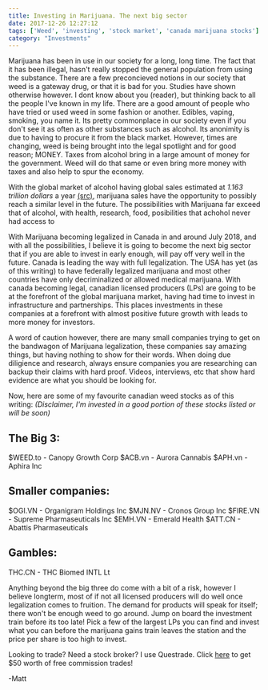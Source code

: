 ```yaml
---
title: Investing in Marijuana. The next big sector
date: 2017-12-26 12:27:12
tags: ['Weed', 'investing', 'stock market', 'canada marijuana stocks']
category: "Investments"
---
```


Marijuana has been in use in our society for a long, long time. The fact that it has been illegal, hasn't really stopped the general population from using the substance. There are a few preconcieved notions in our society that weed is a gateway drug, or that it is bad for you. Studies have shown otherwise however. I dont know about you (reader), but thinking back to all the people I've known in my life. There are a good amount of people who have tried or used weed in some fashion or another. Edibles, vaping, smoking, you name it. Its pretty commonplace in our society even if you don't see it as often as other substances such as alcohol. Its anonimity is due to having to procure it from the black market. However, times are changing, weed is being brought into the legal spotlight and for good reason; MONEY. Taxes from alcohol bring in a large amount of money for the government. Weed will do that same or even bring more money with taxes and also help to spur the economy.

With the global market of alcohol having global sales estimated at <em>1.163 trillion dollars</em> a year <a href="https://www.thestreet.com/story/12844252/1/six-alcohol-industry-stocks-to-consider-for-your-stock-portfolio.html">(src)</a>, marijuana sales have the opportunity to possibly reach a similar level in the future. The possibilities with Marijuana far exceed that of alcohol, with health, research, food, posibilities that achohol never had access to

With Marijuana becoming legalized in Canada in and around July 2018, and with all the possibilities, I believe it is going to become the next big sector that if you are able to invest in early enough, will pay off very well in the future. Canada is leading the way with full legalization. The USA has yet (as of this writing) to have federally legalized marijuana and most other countries have only decriminalized or allowed medical marijuana. With canada becoming legal, canadian licensed producers (LPs) are going to be at the forefront of the global marijuana market, having had time to invest in infrastructure and partnerships. This places investments in these companies at a forefront with almost positive future growth with leads to more money for investors.

A word of caution however, there are many small companies trying to get on the bandwagon of Marijuana legalization, these companies say amazing things, but having nothing to show for their words. When doing due diligience and research, always ensure companies you are researching can backup their claims with hard proof. Videos, interviews, etc that show hard evidence are what you should be looking for.

Now, here are some of my favourite canadian weed stocks as of this writing:
<em>(Disclaimer, I'm invested in a good portion of these stocks listed or will be soon)</em>

The Big 3:
-----------------------------
$WEED.to - Canopy Growth Corp
$ACB.vn - Aurora Cannabis
$APH.vn - Aphira Inc

Smaller companies:
-----------------------------
$OGI.VN - Organigram Holdings Inc
$MJN.NV - Cronos Group Inc
$FIRE.VN - Supreme Pharmaseuticals Inc
$EMH.VN - Emerald Health
$ATT.CN - Abattis Pharmaseuticals

Gambles:
-----------------------------
THC.CN - THC Biomed INTL Lt

Anything beyond the big three do come with a bit of a risk, however I believe longterm, most of if not all licensed producers will do well once legalization comes to fruition. The demand for products will speak for itself; there won't be enough weed to go around. Jump on board the investment train before its too late! Pick a few of the largest LPs you can find and invest what you can before the marijuana gains train leaves the station and the price per share is too high to invest.

Looking to trade? Need a stock broker? I use Questrade. Click <a href="https://www.questrade.com">here</a> to get $50 worth of free commission trades!
<!-- TODO AFFILIATE LINK -->
-Matt


